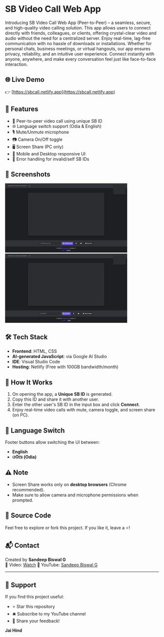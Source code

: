 # SB Video Call Web App

Introducing SB Video Call Web App (Peer-to-Peer) – a seamless, secure, and high-quality video calling solution. This app allows users to connect directly with friends, colleagues, or clients, offering crystal-clear video and audio without the need for a centralized server. Enjoy real-time, lag-free communication with no hassle of downloads or installations. Whether for personal chats, business meetings, or virtual hangouts, our app ensures privacy, reliability, and an intuitive user experience. Connect instantly with anyone, anywhere, and make every conversation feel just like face-to-face interaction.
## 🌐 Live Demo

👉 [https://sbcall.netlify.app](https://sbcall.netlify.app)

## 🎯 Features

- 🔗 Peer-to-peer video call using unique SB ID
- 🌐 Language switch support (Odia & English)
- 🎙️ Mute/Unmute microphone
- 📷 Camera On/Off toggle
- 🖥️ Screen Share (PC only)
- 📱 Mobile and Desktop responsive UI
- 🚫 Error handling for invalid/self SB IDs

## 📸 Screenshots
<p float="left">
  <img src="images/odia.png" alt="Odia" width="400"/>
  &nbsp;&nbsp;
  <img src="images/eng.png" alt="Eng" width="400"/>
</p>


## 🛠️ Tech Stack

- **Frontend**: HTML, CSS
- **AI-generated JavaScript**: via Google AI Studio
- **IDE**: Visual Studio Code
- **Hosting**: Netlify (Free with 100GB bandwidth/month)

## 🚀 How It Works

1. On opening the app, a **Unique SB ID** is generated.
2. Copy this ID and share it with another user.
3. Enter the other user's SB ID in the input box and click **Connect**.
4. Enjoy real-time video calls with mute, camera toggle, and screen share (on PC).

## 🔄 Language Switch

Footer buttons allow switching the UI between:
- **English**
- **ଓଡିଆ (Odia)**

## ⚠️ Note

- Screen Share works only on **desktop browsers** (Chrome recommended).
- Make sure to allow camera and microphone permissions when prompted.

## 📁 Source Code

Feel free to explore or fork this project. If you like it, leave a ⭐!

## 📬 Contact

Created by **Sandeep Biswal G**  
📧 Video: [Watch](https://youtu.be/D27aamAp0Ho)
🎥 YouTube: [Sandeep Biswal G](https://www.youtube.com/@SandeepBiswalG)

---

## 🙏 Support

If you find this project useful:
- ⭐ Star this repository  
- 🛎️ Subscribe to my YouTube channel  
- 💬 Share your feedback!

**Jai Hind**


